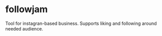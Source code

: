 # followjam
Tool for instagran-based business. Supports liking and following around needed audience.

